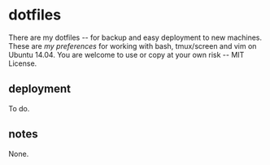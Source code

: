 dotfiles
========

There are my dotfiles -- for backup and easy deployment to new machines. These
are *my preferences* for working with bash, tmux/screen and vim on Ubuntu
14.04. You are welcome to use or copy at your own risk -- MIT License.

deployment
----------

To do.


notes
-----

None.
